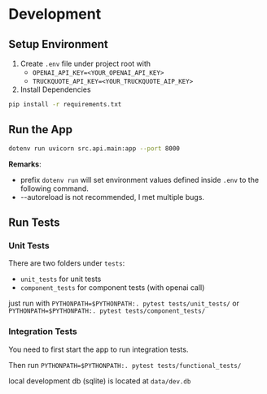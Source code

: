 # Development

## Setup Environment

1. Create `.env` file under project root with 
   * `OPENAI_API_KEY=<YOUR_OPENAI_API_KEY>`
   * `TRUCKQUOTE_API_KEY=<YOUR_TRUCKQUOTE_AIP_KEY>`
2. Install Dependencies

``` bash
pip install -r requirements.txt
```

## Run the App

``` bash
dotenv run uvicorn src.api.main:app --port 8000
```
**Remarks**:
* prefix `dotenv run` will set environment values defined inside `.env` to the following command.
* --autoreload is not recommended, I met multiple bugs.

## Run Tests

### Unit Tests

There are two folders under `tests`:

- `unit_tests` for unit tests
- `component_tests` for component tests (with openai call)

just run with `PYTHONPATH=$PYTHONPATH:. pytest tests/unit_tests/`
or `PYTHONPATH=$PYTHONPATH:. pytest tests/component_tests/`

### Integration Tests

You need to first start the app to run integration tests.

Then run `PYTHONPATH=$PYTHONPATH:. pytest tests/functional_tests/`

local development db (sqlite) is located at `data/dev.db`

